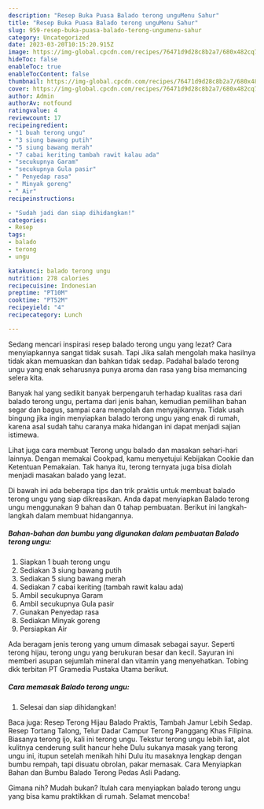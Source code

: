 ```yaml
---
description: "Resep Buka Puasa Balado terong unguMenu Sahur"
title: "Resep Buka Puasa Balado terong unguMenu Sahur"
slug: 959-resep-buka-puasa-balado-terong-ungumenu-sahur
category: Uncategorized
date: 2023-03-20T10:15:20.915Z
image: https://img-global.cpcdn.com/recipes/76471d9d28c8b2a7/680x482cq70/balado-terong-ungu-foto-resep-utama.jpg
hideToc: false
enableToc: true
enableTocContent: false
thumbnail: https://img-global.cpcdn.com/recipes/76471d9d28c8b2a7/680x482cq70/balado-terong-ungu-foto-resep-utama.jpg
cover: https://img-global.cpcdn.com/recipes/76471d9d28c8b2a7/680x482cq70/balado-terong-ungu-foto-resep-utama.jpg
author: Admin
authorAv: notfound
ratingvalue: 4
reviewcount: 17
recipeingredient:
- "1 buah terong ungu"
- "3 siung bawang putih"
- "5 siung bawang merah"
- "7 cabai keriting tambah rawit kalau ada"
- "secukupnya Garam"
- "secukupnya Gula pasir"
- " Penyedap rasa"
- " Minyak goreng"
- " Air"
recipeinstructions:

- "Sudah jadi dan siap dihidangkan!"
categories:
- Resep
tags:
- balado
- terong
- ungu

katakunci: balado terong ungu 
nutrition: 278 calories
recipecuisine: Indonesian
preptime: "PT10M"
cooktime: "PT52M"
recipeyield: "4"
recipecategory: Lunch

---
```



Sedang mencari inspirasi resep balado terong ungu yang lezat? Cara menyiapkannya sangat tidak susah. Tapi Jika salah mengolah maka hasilnya tidak akan memuaskan dan bahkan tidak sedap. Padahal balado terong ungu yang enak seharusnya punya aroma dan rasa yang bisa memancing selera kita.


Banyak hal yang sedikit banyak berpengaruh terhadap kualitas rasa dari balado terong ungu, pertama dari jenis bahan, kemudian pemilihan bahan segar dan bagus, sampai cara mengolah dan menyajikannya. Tidak usah bingung jika ingin menyiapkan balado terong ungu yang enak di rumah, karena asal sudah tahu caranya maka hidangan ini dapat menjadi sajian istimewa.

Lihat juga cara membuat Terong ungu balado dan masakan sehari-hari lainnya. Dengan memakai Cookpad, kamu menyetujui Kebijakan Cookie dan Ketentuan Pemakaian. Tak hanya itu, terong ternyata juga bisa diolah menjadi masakan balado yang lezat.


Di bawah ini ada beberapa tips dan trik praktis untuk membuat balado terong ungu yang siap dikreasikan. Anda dapat menyiapkan Balado terong ungu menggunakan 9 bahan dan 0 tahap pembuatan. Berikut ini langkah-langkah dalam membuat hidangannya.

<!--inarticleads1-->

##### Bahan-bahan dan bumbu yang digunakan dalam pembuatan Balado terong ungu:

1. Siapkan 1 buah terong ungu
1. Sediakan 3 siung bawang putih
1. Sediakan 5 siung bawang merah
1. Sediakan 7 cabai keriting (tambah rawit kalau ada)
1. Ambil secukupnya Garam
1. Ambil secukupnya Gula pasir
1. Gunakan  Penyedap rasa
1. Sediakan  Minyak goreng
1. Persiapkan  Air


Ada beragam jenis terong yang umum dimasak sebagai sayur. Seperti terong hijau, terong ungu yang berukuran besar dan kecil. Sayuran ini memberi asupan sejumlah mineral dan vitamin yang menyehatkan. Tobing dkk terbitan PT Gramedia Pustaka Utama berikut. 

<!--inarticleads2-->

##### Cara memasak Balado terong ungu:


1. Selesai dan siap dihidangkan!

Baca juga: Resep Terong Hijau Balado Praktis, Tambah Jamur Lebih Sedap. Resep Tortang Talong, Telur Dadar Campur Terong Panggang Khas Filipina. Biasanya terong ijo, kali ini terong ungu. Tekstur terong ungu lebih liat, alot kulitnya cenderung sulit hancur hehe Dulu sukanya masak yang terong ungu ini, itupun setelah menikah hihi Dulu itu masaknya lengkap dengan bumbu rempah, tapi disuatu obrolan, pakar memasak. Cara Menyiapkan Bahan dan Bumbu Balado Terong Pedas Asli Padang. 

Gimana nih? Mudah bukan? Itulah cara menyiapkan balado terong ungu yang bisa kamu praktikkan di rumah. Selamat mencoba!

